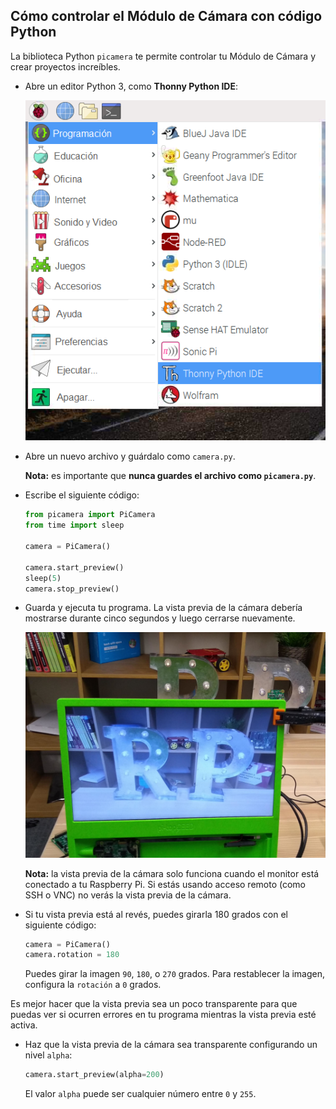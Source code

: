## Cómo controlar el Módulo de Cámara con código Python

La biblioteca Python `picamera` te permite controlar tu Módulo de Cámara y crear proyectos increíbles.

- Abre un editor Python 3, como **Thonny Python IDE**:

    ![Abrir Thonny](images/thonny-app-menu.png)

- Abre un nuevo archivo y guárdalo como `camera.py`.

    **Nota:** es importante que **nunca guardes el archivo como `picamera.py`**.

- Escribe el siguiente código:

    ```python
    from picamera import PiCamera
    from time import sleep

    camera = PiCamera()

    camera.start_preview()
    sleep(5)
    camera.stop_preview()
    ```

- Guarda y ejecuta tu programa. La vista previa de la cámara debería mostrarse durante cinco segundos y luego cerrarse nuevamente.

    ![Vista previa de imagen](images/preview.jpg)

    **Nota:** la vista previa de la cámara solo funciona cuando el monitor está conectado a tu Raspberry Pi. Si estás usando acceso remoto (como SSH o VNC) no verás la vista previa de la cámara.

- Si tu vista previa está al revés, puedes girarla 180 grados con el siguiente código:

    ```python
    camera = PiCamera()
    camera.rotation = 180
    ```

    Puedes girar la imagen `90`, `180`, o `270` grados. Para restablecer la imagen, configura la `rotación` a `0` grados.

Es mejor hacer que la vista previa sea un poco transparente para que puedas ver si ocurren errores en tu programa mientras la vista previa esté activa.

- Haz que la vista previa de la cámara sea transparente configurando un nivel `alpha`:

    ```python
    camera.start_preview(alpha=200)
    ```

    El valor `alpha` puede ser cualquier número entre `0` y `255`.